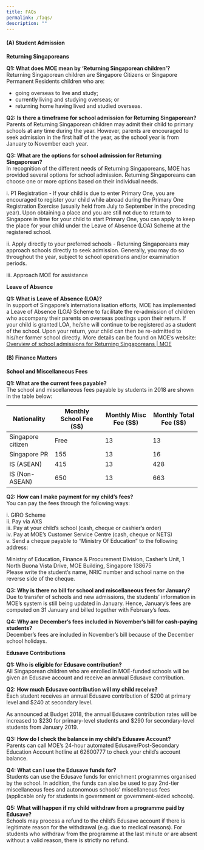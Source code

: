 ```yaml
---
title: FAQs
permalink: /faqs/
description: ""
---
```

#### (A) Student Admission
**Returning Singaporeans**

**Q1: What does MOE mean by ‘Returning Singaporean children’?**<br>
Returning Singaporean children are Singapore Citizens or Singapore Permanent Residents children who are:

* going overseas to live and study;
* currently living and studying overseas; or
* returning home having lived and studied overseas.

**Q2: Is there a timeframe for school admission for Returning Singaporean?**<br>
Parents of Returning Singaporean children may admit their child to primary schools at any time during the year. However, parents are encouraged to seek admission in the first half of the year, as the school year is from January to November each year.

**Q3: What are the options for school admission for Returning Singaporean?**<br>
In recognition of the different needs of Returning Singaporeans, MOE has provided several options for school admission. Returning Singaporeans can choose one or more options based on their individual needs.

i. P1 Registration - If your child is due to enter Primary One, you are encouraged to register your child while abroad during the Primary One Registration Exercise (usually held from July to September in the preceding year). Upon obtaining a place and you are still not due to return to Singapore in time for your child to start Primary One, you can apply to keep the place for your child under the Leave of Absence (LOA) Scheme at the registered school.

ii. Apply directly to your preferred schools - Returning Singaporeans may approach schools directly to seek admission. Generally, you may do so throughout the year, subject to school operations and/or examination periods.

iii. Approach MOE for assistance

**Leave of Absence**

**Q1: What is Leave of Absence (LOA)?**<br>
In support of Singapore’s internationalisation efforts, MOE has implemented a Leave of Absence (LOA) Scheme to facilitate the re-admission of children who accompany their parents on overseas postings upon their return. If your child is granted LOA, he/she will continue to be registered as a student of the school. Upon your return, your child can then be re-admitted to his/her former school directly. More details can be found on MOE’s website: [Overview of school admissions for Returning Singaporeans | MOE](https://www.moe.gov.sg/returning-singaporeans)

#### (B) Finance Matters
**School and Miscellaneous Fees**

**Q1: What are the current fees payable?**<br>
The school and miscellaneous fees payable by students in 2018 are shown in the table below:



| Nationality | Monthly School Fee (S$) | Monthly Misc Fee (S$) | Monthly Total Fee (S$) |
| -------- | -------- | -------- | -------- |
| Singapore citizen | Free | 13 | 13 |
| Singapore PR | 155 | 13 | 16 |
| IS (ASEAN) | 415 | 13	| 428 |
| IS (Non-ASEAN) | 650 | 13 |	663 |
	 	 	 
**Q2: How can I make payment for my child’s fees?**<br>
You can pay the fees through the following ways:

i. GIRO Scheme<br>
ii. Pay via AXS<br>
iii. Pay at your child’s school (cash, cheque or cashier’s order)<br>
iv. Pay at MOE’s Customer Service Centre (cash, cheque or NETS)<br>
v. Send a cheque payable to “Ministry Of Education” to the following address:

Ministry of Education, Finance &amp; Procurement Division, Casher’s Unit,
1 North Buona Vista Drive, MOE Building,
Singapore 138675<br>
Please write the student’s name, NRIC number and school name on the reverse side of the cheque.

**Q3: Why is there no bill for school and miscellaneous fees for January?**<br>
Due to transfer of schools and new admissions, the students’ information in MOE’s system is still being updated in January. Hence, January’s fees are computed on 31 January and billed together with February’s fees.

**Q4: Why are December’s fees included in November’s bill for cash-paying students?**<br>
December’s fees are included in November’s bill because of the December school holidays.

**Edusave Contributions**

**Q1: Who is eligible for Edusave contribution?**<br>
All Singaporean children who are enrolled in MOE-funded schools will be given an Edusave account and receive an annual Edusave contribution.

**Q2: How much Edusave contribution will my child receive?**<br>
Each student receives an annual Edusave contribution of $200 at primary level and $240 at secondary level.

As announced at Budget 2018, the annual Edusave contribution rates will be increased to $230 for primary-level students and $290 for secondary-level students from January 2019.

**Q3: How do I check the balance in my child’s Edusave Account?**<br>
Parents can call MOE’s 24-hour automated Edusave/Post-Secondary Education Account hotline at 62600777 to check your child’s account balance.

**Q4: What can I use the Edusave funds for?**<br>
Students can use the Edusave funds for enrichment programmes organised by the school. In addition, the funds can also be used to pay 2nd-tier miscellaneous fees and autonomous schools’ miscellaneous fees (applicable only for students in government or government-aided schools).

**Q5: What will happen if my child withdraw from a programme paid by Edusave?**<br>
Schools may process a refund to the child’s Edusave account if there is legitimate reason for the withdrawal (e.g. due to medical reasons). For students who withdraw from the programme at the last minute or are absent without a valid reason, there is strictly no refund.